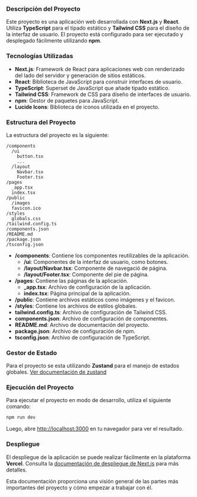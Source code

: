 ### Descripción del Proyecto

Este proyecto es una aplicación web desarrollada con **Next.js** y **React**. Utiliza **TypeScript** para el tipado estático y **Tailwind CSS** para el diseño de la interfaz de usuario. El proyecto está configurado para ser ejecutado y desplegado fácilmente utilizando **npm**.

### Tecnologías Utilizadas

- **Next.js**: Framework de React para aplicaciones web con renderizado del lado del servidor y generación de sitios estáticos.
- **React**: Biblioteca de JavaScript para construir interfaces de usuario.
- **TypeScript**: Superset de JavaScript que añade tipado estático.
- **Tailwind CSS**: Framework de CSS para diseño de interfaces de usuario.
- **npm**: Gestor de paquetes para JavaScript.
- **Lucide Icons**: Biblioteca de iconos utilizada en el proyecto.

### Estructura del Proyecto

La estructura del proyecto es la siguiente:

```
/components
  /ui
    button.tsx
    ...
  /layout
    Navbar.tsx
    Footer.tsx
/pages
  _app.tsx
  index.tsx
/public
  /images
  favicon.ico
/styles
  globals.css
/tailwind.config.ts
/components.json
/README.md
/package.json
/tsconfig.json
```

- **/components**: Contiene los componentes reutilizables de la aplicación.
    - **/ui**: Componentes de la interfaz de usuario, como botones.
    - **/layout/Navbar.tsx**: Componente de navegació de página.
    - **/layout/Footer.tsx**: Componente del pie de página.
- **/pages**: Contiene las páginas de la aplicación.
    - **_app.tsx**: Archivo de configuración de la aplicación.
    - **index.tsx**: Página principal de la aplicación.
- **/public**: Contiene archivos estáticos como imágenes y el favicon.
- **/styles**: Contiene los archivos de estilos globales.
- **tailwind.config.ts**: Archivo de configuración de Tailwind CSS.
- **components.json**: Archivo de configuración de componentes.
- **README.md**: Archivo de documentación del proyecto.
- **package.json**: Archivo de configuración de npm.
- **tsconfig.json**: Archivo de configuración de TypeScript.

### Gestor de Estado

Para el proyecto se esta utilizando **Zustand** para el manejo de estados globales. [Ver documentación de zustand](https://zustand.docs.pmnd.rs/getting-started/introduction)

### Ejecución del Proyecto

Para ejecutar el proyecto en modo de desarrollo, utiliza el siguiente comando:

```bash
npm run dev
```

Luego, abre [http://localhost:3000](http://localhost:3000) en tu navegador para ver el resultado.

### Despliegue

El despliegue de la aplicación se puede realizar fácilmente en la plataforma **Vercel**. Consulta la [documentación de despliegue de Next.js](https://nextjs.org/docs/app/building-your-application/deploying) para más detalles.


Esta documentación proporciona una visión general de las partes más importantes del proyecto y cómo empezar a trabajar con él.